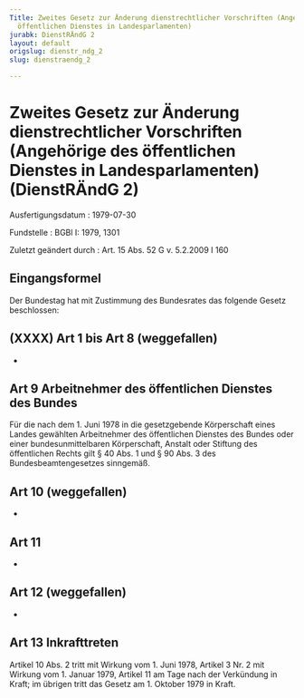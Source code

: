 ```yaml
---
Title: Zweites Gesetz zur Änderung dienstrechtlicher Vorschriften (Angehörige des
  öffentlichen Dienstes in Landesparlamenten)
jurabk: DienstRÄndG 2
layout: default
origslug: dienstr_ndg_2
slug: dienstraendg_2

---
```


# Zweites Gesetz zur Änderung dienstrechtlicher Vorschriften (Angehörige des öffentlichen Dienstes in Landesparlamenten) (DienstRÄndG 2)

Ausfertigungsdatum
:   1979-07-30

Fundstelle
:   BGBl I: 1979, 1301

Zuletzt geändert durch
:   Art. 15 Abs. 52 G v. 5.2.2009 I 160


## Eingangsformel

Der Bundestag hat mit Zustimmung des Bundesrates das folgende Gesetz beschlossen:


## (XXXX) Art 1 bis Art 8 (weggefallen)

-


## Art 9 Arbeitnehmer des öffentlichen Dienstes des Bundes

Für die nach dem 1. Juni 1978 in die gesetzgebende Körperschaft eines Landes gewählten Arbeitnehmer des öffentlichen Dienstes des Bundes oder einer bundesunmittelbaren Körperschaft, Anstalt oder Stiftung des öffentlichen Rechts gilt § 40 Abs. 1 und § 90 Abs. 3 des Bundesbeamtengesetzes sinngemäß.


## Art 10 (weggefallen)

-


## Art 11

-


## Art 12 (weggefallen)

-


## Art 13 Inkrafttreten

Artikel 10 Abs. 2 tritt mit Wirkung vom 1. Juni 1978, Artikel 3 Nr. 2 mit Wirkung vom 1. Januar 1979, Artikel 11 am Tage nach der Verkündung in Kraft; im übrigen tritt das Gesetz am 1. Oktober 1979 in Kraft.


